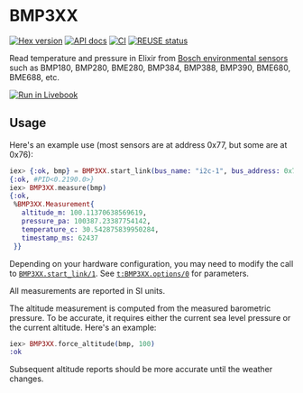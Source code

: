 # BMP3XX

[![Hex version](https://img.shields.io/hexpm/v/bmp3xx.svg "Hex version")](https://hex.pm/packages/bmp3xx)
[![API docs](https://img.shields.io/hexpm/v/bmp3xx.svg?label=docs "API docs")](https://hexdocs.pm/bmp3xx)
[![CI](https://github.com/mnishiguchi/bmp3xx/actions/workflows/ci.yml/badge.svg)](https://github.com/mnishiguchi/bmp3xx/actions/workflows/ci.yml)
[![REUSE status](https://api.reuse.software/badge/github.com/elixir-sensors/bmp3xx)](https://api.reuse.software/info/github.com/elixir-sensors/bmp3xx)

<!-- MODULEDOC -->
Read temperature and pressure in Elixir from [Bosch environmental
sensors](https://www.bosch-sensortec.com/products/environmental-sensors/) such
as BMP180, BMP280, BME280, BMP384, BMP388, BMP390, BME680, BME688, etc.
<!-- MODULEDOC -->

[![Run in Livebook](https://livebook.dev/badge/v1/blue.svg)](https://livebook.dev/run?url=https%3A%2F%2Fgithub.com%2Felixir-sensors%2Fbmp3xx%2Fblob%2Fmain%2Fnotebooks%2Fbasic_usage.livemd)

## Usage

Here's an example use (most sensors are at address 0x77, but some are at 0x76):

```elixir
iex> {:ok, bmp} = BMP3XX.start_link(bus_name: "i2c-1", bus_address: 0x77)
{:ok, #PID<0.2190.0>}
iex> BMP3XX.measure(bmp)
{:ok,
 %BMP3XX.Measurement{
   altitude_m: 100.11370638569619,
   pressure_pa: 100387.23387754142,
   temperature_c: 30.542875839950284,
   timestamp_ms: 62437
 }}
```

Depending on your hardware configuration, you may need to modify the call to
[`BMP3XX.start_link/1`](https://hexdocs.pm/bmp3xx/BMP3XX.html#start_link/1).
See [`t:BMP3XX.options/0`](https://hexdocs.pm/bmp3xx/BMP3XX.html#t:options/0) for parameters.

All measurements are reported in SI units.

The altitude measurement is computed from the measured barometric pressure. To
be accurate, it requires either the current sea level pressure or the current
altitude. Here's an example:

```elixir
iex> BMP3XX.force_altitude(bmp, 100)
:ok
```

Subsequent altitude reports should be more accurate until the weather changes.
